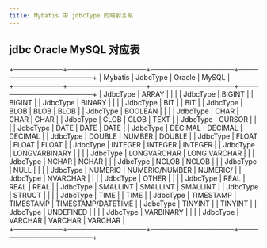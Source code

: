 ```yaml
---
title: Mybatis 中 jdbcType 的映射关系
---
```


## jdbc Oracle MySQL 对应表

+──────────+────────────────+─────────────────+─────────────────────+
| Mybatis  | JdbcType       | Oracle          | MySQL               |
+──────────+────────────────+─────────────────+─────────────────────+
| JdbcType | ARRAY          |                 |                     |
| JdbcType | BIGINT         |                 | BIGINT              |
| JdbcType | BINARY         |                 |                     |
| JdbcType | BIT            |                 | BIT                 |
| JdbcType | BLOB           | BLOB            | BLOB                |
| JdbcType | BOOLEAN        |                 |                     |
| JdbcType | CHAR           | CHAR            | CHAR                |
| JdbcType | CLOB           | CLOB            | TEXT                |
| JdbcType | CURSOR         |                 |                     |
| JdbcType | DATE           | DATE            | DATE                |
| JdbcType | DECIMAL        | DECIMAL         | DECIMAL             |
| JdbcType | DOUBLE         | NUMBER          | DOUBLE              |
| JdbcType | FLOAT          | FLOAT           | FLOAT               |
| JdbcType | INTEGER        | INTEGER         | INTEGER             |
| JdbcType | LONGVARBINARY  |                 |                     |
| JdbcType | LONGVARCHAR    | LONG VARCHAR    |                     |
| JdbcType | NCHAR          | NCHAR           |                     |
| JdbcType | NCLOB          | NCLOB           |                     |
| JdbcType | NULL           |                 |                     |
| JdbcType | NUMERIC        | NUMERIC/NUMBER  | NUMERIC/            |
| JdbcType | NVARCHAR       |                 |                     |
| JdbcType | OTHER          |                 |                     |
| JdbcType | REAL           | REAL            | REAL                |
| JdbcType | SMALLINT       | SMALLINT        | SMALLINT            |
| JdbcType | STRUCT         |                 |                     |
| JdbcType | TIME           |                 | TIME                |
| JdbcType | TIMESTAMP      | TIMESTAMP       | TIMESTAMP/DATETIME  |
| JdbcType | TINYINT        |                 | TINYINT             |
| JdbcType | UNDEFINED      |                 |                     |
| JdbcType | VARBINARY      |                 |                     |
| JdbcType | VARCHAR        | VARCHAR         | VARCHAR             |
+──────────+────────────────+─────────────────+─────────────────────+

